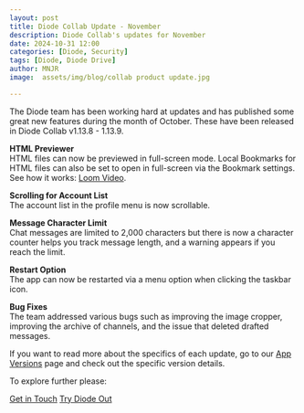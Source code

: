 ```yaml
---
layout: post
title: Diode Collab Update - November
description: Diode Collab's updates for November
date: 2024-10-31 12:00
categories: [Diode, Security]
tags: [Diode, Diode Drive]
author: MNJR
image: 	assets/img/blog/collab product update.jpg

---
```


The Diode team has been working hard at updates and has published some great new features during the month of October. These have been released in Diode Collab v1.13.8 - 1.13.9.

**HTML Previewer**
<br>HTML files can now be previewed in full-screen mode. Local Bookmarks for HTML files can also be set to open in full-screen via the Bookmark settings. See how it works: [Loom Video](https://www.loom.com/share/506b3e1c11c2450d9e52716e21ee6452).

**Scrolling for Account List**
<br>The account list in the profile menu is now scrollable. 

**Message Character Limit**
<br>Chat messages are limited to 2,000 characters but there is now a character counter helps you track message length, and a warning appears if you reach the limit.

**Restart Option**
<br>The app can now be restarted via a menu option when clicking the taskbar icon.

**Bug Fixes** 
<br>
The team addressed various bugs such as improving the image cropper, improving the archive of channels, and the issue that deleted drafted messages. 

If you want to read more about the specifics of each update, go to our [App Versions](https://app.docs.diode.io/docs/versions/1-12-0/) page and check out the specific version details.

To explore further please:
<div class="story__buttons">
  <a href="{{"https://contactdiode.paperform.co"}}" class="btn" target="">Get in Touch</a>
  <a href="#download-app" class="btn popup-open" target="">Try Diode Out</a>
</div>


